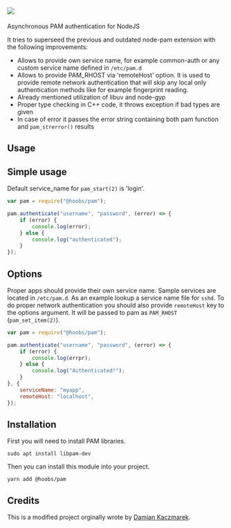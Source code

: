 # ![](https://raw.githubusercontent.com/hoobs-org/HOOBS/master/docs/logo.png)

Asynchronous PAM authentication for NodeJS

It tries to superseed the previous and outdated node-pam extension with the following improvements:
* Allows to provide own service name, for example common-auth or any custom service name defined in `/etc/pam.d`
* Allows to provide PAM_RHOST via 'remoteHost' option. It is used to provide remote network authentication that will skip any local only authentication methods like for example fingerprint reading.
* Already mentioned utilization of libuv and node-gyp
* Proper type checking in C++ code, it throws exception if bad types are given
* In case of error it passes the error string containing both pam function and `pam_strerror()` results

## Usage

Simple usage
------------
Default service_name for `pam_start(2)` is 'login'.

```js
var pam = require("@hoobs/pam");

pam.authenticate("username", "password", (error) => {
    if (error) {
        console.log(error);
    } else {
        console.log("authenticated");
    }
});
```

## Options
Proper apps should provide their own service name. Sample services are located in `/etc/pam.d`. As an example lookup a service name file for `sshd`. To do proper network authentication you should also provide `remoteHost` key to the options argument. It will be passed to pam as `PAM_RHOST` (`pam_set_item(2)`).

```js
var pam = require("@hoobs/pam");

pam.authenticate("username", "password", (error) => {
    if (error) {
        console.log(errpr);
    } else {
        console.log("Authenticated!");
    }
}, {
    serviceName: "myapp",
    remoteHost: "localhost",
});
```

## Installation
First you will need to install PAM libraries.

```
sudo apt install libpam-dev
```

Then you can install this module into your project.
```
yarn add @hoobs/pam
```

## Credits
This is a modified project orginally wrote by [Damian Kaczmarek](https://github.com/Rush).
